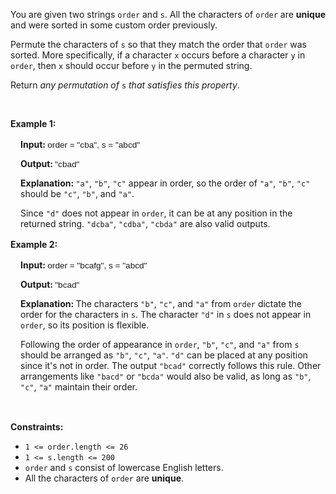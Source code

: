 <div class="elfjS" data-track-load="description_content"><p>You are given two strings <code>order</code> and <code>s</code>. All the characters of <code>order</code> are <strong>unique</strong> and were sorted in some custom order previously.</p>

<p>Permute the characters of <code>s</code> so that they match the order that <code>order</code> was sorted. More specifically, if a character <code>x</code> occurs before a character <code>y</code> in <code>order</code>, then <code>x</code> should occur before <code>y</code> in the permuted string.</p>

<p>Return <em>any permutation of </em><code>s</code><em> that satisfies this property</em>.</p>

<p>&nbsp;</p>
<p><strong class="example">Example 1: </strong></p>

<div class="example-block" style="border-color: var(--border-tertiary); border-left-width: 2px; color: var(--text-secondary); font-size: 0.875rem; margin-bottom: 1rem; margin-top: 1rem; overflow: visible; padding-left: 1rem;">
<p><strong>Input: </strong> <span class="example-io" style="font-family: Menlo, sans-serif; font-size: 0.85rem;"> order = "cba", s = "abcd" </span></p>

<p><strong>Output: </strong> <span class="example-io" style="font-family: Menlo, sans-serif; font-size: 0.85rem;"> "cbad" </span></p>

<p><strong>Explanation: </strong> <code>"a"</code>, <code>"b"</code>, <code>"c"</code> appear in order, so the order of <code>"a"</code>, <code>"b"</code>, <code>"c"</code> should be <code>"c"</code>, <code>"b"</code>, and <code>"a"</code>.</p>

<p>Since <code>"d"</code> does not appear in <code>order</code>, it can be at any position in the returned string. <code>"dcba"</code>, <code>"cdba"</code>, <code>"cbda"</code> are also valid outputs.</p>
</div>

<p><strong class="example">Example 2: </strong></p>

<div class="example-block" style="border-color: var(--border-tertiary); border-left-width: 2px; color: var(--text-secondary); font-size: 0.875rem; margin-bottom: 1rem; margin-top: 1rem; overflow: visible; padding-left: 1rem;">
<p><strong>Input: </strong> <span class="example-io" style="font-family: Menlo, sans-serif; font-size: 0.85rem;"> order = "bcafg", s = "abcd" </span></p>

<p><strong>Output: </strong> <span class="example-io" style="font-family: Menlo, sans-serif; font-size: 0.85rem;"> "bcad" </span></p>

<p><strong>Explanation: </strong> The characters <code>"b"</code>, <code>"c"</code>, and <code>"a"</code> from <code>order</code> dictate the order for the characters in <code>s</code>. The character <code>"d"</code> in <code>s</code> does not appear in <code>order</code>, so its position is flexible.</p>

<p>Following the order of appearance in <code>order</code>, <code>"b"</code>, <code>"c"</code>, and <code>"a"</code> from <code>s</code> should be arranged as <code>"b"</code>, <code>"c"</code>, <code>"a"</code>. <code>"d"</code> can be placed at any position since it's not in order. The output <code>"bcad"</code> correctly follows this rule. Other arrangements like <code>"bacd"</code> or <code>"bcda"</code> would also be valid, as long as <code>"b"</code>, <code>"c"</code>, <code>"a"</code> maintain their order.</p>
</div>

<p>&nbsp;</p>
<p><strong>Constraints:</strong></p>

<ul>
	<li><code>1 &lt;= order.length &lt;= 26</code></li>
	<li><code>1 &lt;= s.length &lt;= 200</code></li>
	<li><code>order</code> and <code>s</code> consist of lowercase English letters.</li>
	<li>All the characters of <code>order</code> are <strong>unique</strong>.</li>
</ul>
</div>